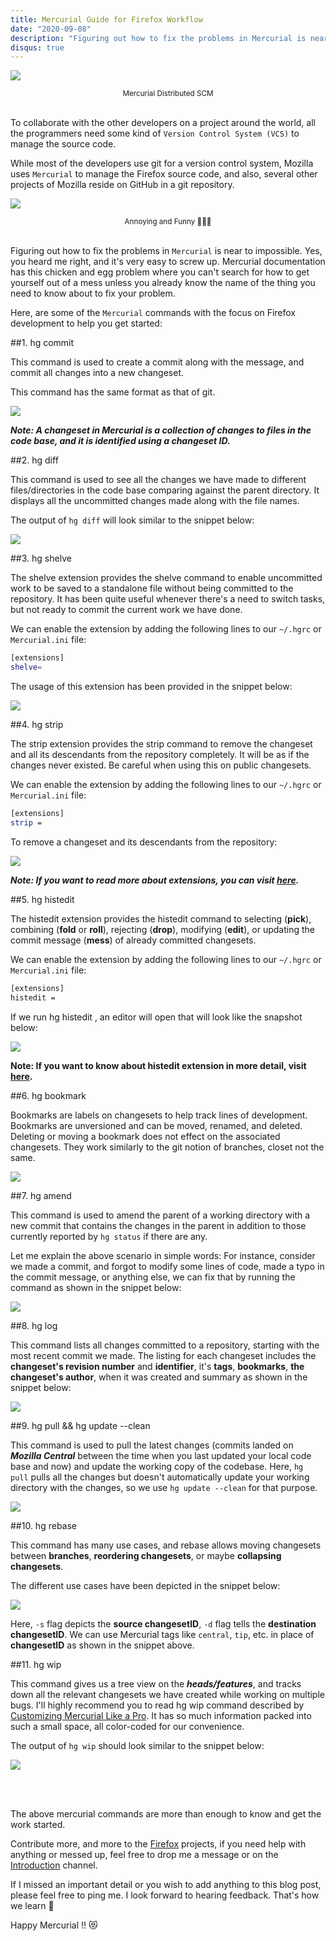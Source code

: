 ```yaml
---
title: Mercurial Guide for Firefox Workflow
date: "2020-09-08"
description: "Figuring out how to fix the problems in Mercurial is near to impossible. Yes, you heard me right, and it's very easy to screw up. Mercurial documentation has this chicken and egg problem where you can't search for how to get yourself out of a mess unless you already know the name of the thing you need to know about to fix your problem."
disqus: true
---
```


![](./scm.png)
<center><sub>Mercurial Distributed SCM</sub></center><br/>


To collaborate with the other developers on a project around the world, all the programmers need some kind of `Version Control System (VCS)` to manage the source code. 

While most of the developers use git for a version control system, Mozilla uses `Mercurial` to manage the Firefox source code, and also, several other projects of Mozilla reside on GitHub in a git repository.

![](./hgmr.png)
<center><sub>Annoying and Funny 👩🏻‍💻</sub></center><br/>

Figuring out how to fix the problems in `Mercurial` is near to impossible. Yes, you heard me right, and it's very easy to screw up. Mercurial documentation has this chicken and egg problem where you can't search for how to get yourself out of a mess unless you already know the name of the thing you need to know about to fix your problem.

Here, are some of the `Mercurial` commands with the focus on Firefox development to help you get started:

##1. hg commit

This command is used to create a commit along with the message, and commit all changes into a new changeset.

This command has the same format as that of git.

![](./carbon4.png)
<center><sub></sub></center>

***Note: A changeset in Mercurial is a collection of changes to files in the code base, and it is identified using a changeset ID.***

##2. hg diff

This command is used to see all the changes we have made to different files/directories in the code base comparing against the parent directory. It displays all the uncommitted changes made along with the file names.

The output of `hg diff` will look similar to the snippet below:

![](./carbon3.png)
<center><sub></sub></center>

##3. hg shelve

The shelve extension provides the shelve command to enable uncommitted work to be saved to a standalone file without being committed to the repository. It has been quite useful whenever there's a need to switch tasks, but not ready to commit the current work we have done.

We can enable the extension by adding the following lines to our `~/.hgrc` or `Mercurial.ini` file:

```bash
[extensions]
shelve=
```

The usage of this extension has been provided in the snippet below:

![](./carbon5.png)
<center><sub></sub></center>

##4. hg strip

The strip extension provides the strip command to remove the changeset and all its descendants  from the repository completely.  It will be as if the changes never existed.  Be careful when using this on public changesets.

We can enable the extension by adding the following lines to our `~/.hgrc` or `Mercurial.ini` file:

```bash
[extensions]
strip =
```

To remove a changeset and its descendants from the repository:

![](./carbon2.png)
<center><sub></sub></center>

***Note: If you want to read more about extensions, you can visit [here](https://mozilla-version-control-tools.readthedocs.io/en/latest/hgmozilla/extensions.html).***

##5. hg histedit

The histedit extension provides the histedit command to selecting (**pick**), combining (**fold** or **roll**), rejecting (**drop**), modifying (**edit**), or updating the commit message (**mess**) of already committed changesets.

We can enable the extension by adding the following lines to our `~/.hgrc` or `Mercurial.ini` file:

```bash
[extensions]
histedit =
```

If we run hg histedit , an editor will open that will look like the snapshot below:<br>

![](./histed.png)
<center><sub></sub></center>

**Note: If you want to know about histedit extension in more detail, visit [here](https://docs.rhodecode.com/RhodeCode-Enterprise/tutorials/squash-commits.html).**

##6. hg bookmark

Bookmarks are labels on changesets to help track lines of development. Bookmarks are unversioned and can be moved, renamed, and deleted. Deleting or moving a bookmark does not effect on the associated changesets. They work similarly to the git notion of branches, closet not the same.

![](./carbon0.png)
<center><sub></sub></center>

##7. hg amend

This command is  used to amend the parent of a working directory with a new commit that contains the changes in the parent in addition to those currently reported by `hg status` if there are any. 

Let me explain the above scenario in simple words: For instance, consider we made a commit, and forgot to modify some lines of code, made a typo in the commit message, or anything else, we can fix that by running the command as shown in the snippet below:

![](./carbon8.png)
<center><sub></sub></center>

##8. hg log

This command lists all changes committed to a repository, starting with the most recent commit we made. The listing for each changeset includes the **changeset's revision number** and **identifier**, it's **tags**, **bookmarks**, **the changeset's author**, when it was created and summary as shown in the snippet below:

![](./carbon.png)
<center><sub></sub></center>

##9. hg pull && hg update --clean

This command is used to pull the latest changes (commits landed on ***Mozilla Central*** between the time when you last updated your local code base and now) and update the working copy of the codebase. Here, `hg pull` pulls all the changes but doesn't automatically update your working directory with the changes, so we use `hg update --clean` for that purpose.

![](./carbon6.png)
<center><sub></sub></center>

##10. hg rebase

This command has many use cases, and rebase allows moving changesets between **branches**, **reordering changesets**, or maybe **collapsing changesets**.

The different use cases have been depicted in the snippet below:

![](./carbon7.png)
<center><sub></sub></center>

Here, `-s`  flag depicts the **source changesetID**, `-d` flag tells the **destination changesetID**. We can use Mercurial tags like `central`, `tip`, etc. in place of **changesetID** as shown in the snippet above.

##11. hg wip

This command gives us a tree view on the ***heads/features***, and tracks down all the relevant changesets we have created while working on multiple bugs. I'll highly recommend you to read hg wip command described by [Customizing Mercurial Like a Pro](http://jordi.inversethought.com/blog/customising-mercurial-like-a-pro/). It has so much information packed into such a small space, all color-coded for our convenience.

The output of `hg wip` should look similar to the snippet below:

![](./hgwip.png)
<center><sub></sub></center><br><br>

The above mercurial commands are more than enough to know and get the work started.

Contribute more, and more to the [Firefox](https://codetribute.mozilla.org/) projects, if you need help with anything or messed up, feel free to drop me a message or on the [Introduction](https://matrix.to/#/!ykhjAGdElNmYcYkwvB:mozilla.org?via=mozilla.org&via=matrix.org&via=privacytools.io) channel. 

If I missed an important detail or you wish to add anything to this blog post, please feel free to ping me. I look forward to hearing feedback. That's how we learn 🤗

Happy Mercurial !! 😻